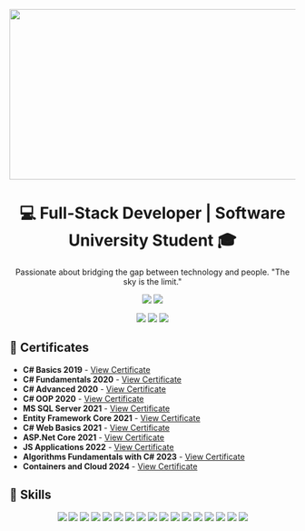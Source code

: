 <p align="center">
   <img width="600" height="300" src="https://media.giphy.com/media/NHvv0Bo3oGq1eTBDd1/giphy.gif">
</p>

<h1 align="center">💻 Full-Stack Developer | Software University Student 🎓</h1>

<p align="center">Passionate about bridging the gap between technology and people. "The sky is the limit."</p>

<p align="center">
   <img src="https://img.shields.io/badge/Full_Stack-Developer-blue?style=for-the-badge">
   <img src="https://img.shields.io/badge/Learning-Never_Stops-blueviolet?style=for-the-badge">
</p>

<p align="center">
   <a href="https://www.facebook.com/tyzara92/"><img src="https://img.shields.io/badge/Facebook-1877F2?style=for-the-badge&logo=facebook&logoColor=white"></a>
   <a href="https://www.linkedin.com/in/milen-ivanov-648b04184/"><img src="https://img.shields.io/badge/LinkedIn-0077B5?style=for-the-badge&logo=linkedin&logoColor=white"></a>
   <a href="mailto:milensl92@gmail.com"><img src="https://img.shields.io/badge/Email-D14836?style=for-the-badge&logo=gmail&logoColor=white"></a>
</p>

## 📜 Certificates
- **C# Basics 2019** - [View Certificate](https://softuni.bg/certificates/details/74121/7b4ee2b9)
- **C# Fundamentals 2020** - [View Certificate](https://softuni.bg/certificates/details/97193/cf8c04fd)
- **C# Advanced 2020** - [View Certificate](https://softuni.bg/certificates/details/86634/f04ccd31)
- **C# OOP 2020** - [View Certificate](https://softuni.bg/certificates/details/105518/c62bc584)
- **MS SQL Server 2021** - [View Certificate](https://softuni.bg/certificates/details/97896/3e2b77a7)
- **Entity Framework Core 2021** - [View Certificate](https://softuni.bg/certificates/details/102571/dcabd6bf)
- **C# Web Basics 2021** - [View Certificate](https://softuni.bg/certificates/details/109373/6ce1570d)
- **ASP.Net Core 2021** - [View Certificate](https://softuni.bg/certificates/details/113358/6b490210)
- **JS Applications 2022** - [View Certificate](https://softuni.bg/certificates/details/130409/61925278)
- **Algorithms Fundamentals with C# 2023** - [View Certificate](https://softuni.bg/certificates/details/176637/eb611034)
- **Containers and Cloud 2024** - [View Certificate](https://softuni.bg/certificates/details/206995/121cf2c1)

## 🚀 Skills
<p align="center">
   <img src="https://img.shields.io/badge/C%23-239120?style=for-the-badge&logo=c-sharp&logoColor=white">
   <img src="https://img.shields.io/badge/.NET-512BD4?style=for-the-badge&logo=.net&logoColor=white">
   <img src="https://img.shields.io/badge/JavaScript-F7DF1E?style=for-the-badge&logo=javascript&logoColor=black">
   <img src="https://img.shields.io/badge/SQL-4479A1?style=for-the-badge&logo=postgresql&logoColor=white">
   <img src="https://img.shields.io/badge/Entity_Framework-512BD4?style=for-the-badge&logo=.net&logoColor=white">
   <img src="https://img.shields.io/badge/jQuery-0769AD?style=for-the-badge&logo=jquery&logoColor=white">
   <img src="https://img.shields.io/badge/Blazor-512BD4?style=for-the-badge&logo=blazor&logoColor=white">
   <img src="https://img.shields.io/badge/HTML-E34F26?style=for-the-badge&logo=html5&logoColor=white">
   <img src="https://img.shields.io/badge/CSS-1572B6?style=for-the-badge&logo=css3&logoColor=white">
   <img src="https://img.shields.io/badge/Azure-0078D4?style=for-the-badge&logo=microsoftazure&logoColor=white">
   <img src="https://img.shields.io/badge/Docker-2496ED?style=for-the-badge&logo=docker&logoColor=white">
   <img src="https://img.shields.io/badge/Cloud-FFCA28?style=for-the-badge&logo=googlecloud&logoColor=black">
   <img src="https://img.shields.io/badge/Terraform-7B42BC?style=for-the-badge&logo=terraform&logoColor=white">
   <img src="https://img.shields.io/badge/Prometheus-E6522C?style=for-the-badge&logo=prometheus&logoColor=white">
   <img src="https://img.shields.io/badge/Grafana-F46800?style=for-the-badge&logo=grafana&logoColor=white">
   <img src="https://img.shields.io/badge/AlertManager-000000?style=for-the-badge&logo=alertmanager&logoColor=white">
   <img src="https://img.shields.io/badge/ASP.NET_Boilerplate-512BD4?style=for-the-badge&logo=.net&logoColor=white">
</p>

